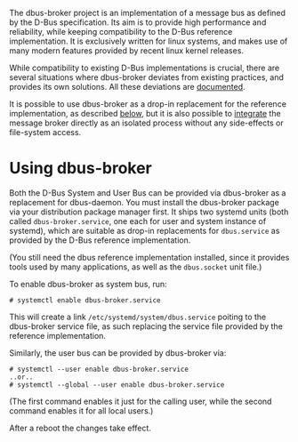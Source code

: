 The dbus-broker project is an implementation of a message bus as defined by the D-Bus specification. Its aim is to provide high performance and reliability, while keeping compatibility to the D-Bus reference implementation. It is exclusively written for linux systems, and makes use of many modern features provided by recent linux kernel releases.

While compatibility to existing D-Bus implementations is crucial, there are several situations where dbus-broker deviates from existing practices, and provides its own solutions. All these deviations are [documented](Deviations).

It is possible to use dbus-broker as a drop-in replacement for the reference implementation, as described [below](#using-dbus-broker), but it is also possible to [integrate](Integration) the message broker directly as an isolated process without any side-effects or file-system access.

# Using dbus-broker

Both the D-Bus System and User Bus can be provided via dbus-broker as a replacement for dbus-daemon. You must install the dbus-broker package via your distribution package manager first. It ships two systemd units (both called `dbus-broker.service`, one each for user and system instance of systemd), which are suitable as drop-in replacements for `dbus.service` as provided by the D-Bus reference implementation.

(You still need the dbus reference implementation installed, since it provides tools used by many applications, as well as the `dbus.socket` unit file.)

To enable dbus-broker as system bus, run:

    # systemctl enable dbus-broker.service

This will create a link `/etc/systemd/system/dbus.service` poiting to the dbus-broker service file, as such replacing the service file provided by the reference implementation.

Similarly, the user bus can be provided by dbus-broker via:

    # systemctl --user enable dbus-broker.service
    ..or..
    # systemctl --global --user enable dbus-broker.service

(The first command enables it just for the calling user, while the second command enables it for all local users.)

After a reboot the changes take effect.